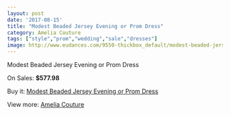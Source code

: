 ```yaml
---
layout: post
date: '2017-08-15'
title: "Modest Beaded Jersey Evening or Prom Dress"
category: Amelia Couture
tags: ["style","prom","wedding","sale","dresses"]
image: http://www.eudances.com/9550-thickbox_default/modest-beaded-jersey-evening-or-prom-dress.jpg
---
```

Modest Beaded Jersey Evening or Prom Dress

On Sales: **$577.98**
<a href="https://www.eudances.com/en/amelia-couture/3161-modest-beaded-jersey-evening-or-prom-dress.html"><amp-img layout="responsive" width="600" height="600" src="//www.eudances.com/9550-thickbox_default/modest-beaded-jersey-evening-or-prom-dress.jpg" alt="Modest Beaded Jersey Evening or Prom Dress 0" /></a>
<a href="https://www.eudances.com/en/amelia-couture/3161-modest-beaded-jersey-evening-or-prom-dress.html"><amp-img layout="responsive" width="600" height="600" src="//www.eudances.com/9555-thickbox_default/modest-beaded-jersey-evening-or-prom-dress.jpg" alt="Modest Beaded Jersey Evening or Prom Dress 1" /></a>
<a href="https://www.eudances.com/en/amelia-couture/3161-modest-beaded-jersey-evening-or-prom-dress.html"><amp-img layout="responsive" width="600" height="600" src="//www.eudances.com/9554-thickbox_default/modest-beaded-jersey-evening-or-prom-dress.jpg" alt="Modest Beaded Jersey Evening or Prom Dress 2" /></a>
<a href="https://www.eudances.com/en/amelia-couture/3161-modest-beaded-jersey-evening-or-prom-dress.html"><amp-img layout="responsive" width="600" height="600" src="//www.eudances.com/9553-thickbox_default/modest-beaded-jersey-evening-or-prom-dress.jpg" alt="Modest Beaded Jersey Evening or Prom Dress 3" /></a>
<a href="https://www.eudances.com/en/amelia-couture/3161-modest-beaded-jersey-evening-or-prom-dress.html"><amp-img layout="responsive" width="600" height="600" src="//www.eudances.com/9552-thickbox_default/modest-beaded-jersey-evening-or-prom-dress.jpg" alt="Modest Beaded Jersey Evening or Prom Dress 4" /></a>
<a href="https://www.eudances.com/en/amelia-couture/3161-modest-beaded-jersey-evening-or-prom-dress.html"><amp-img layout="responsive" width="600" height="600" src="//www.eudances.com/9551-thickbox_default/modest-beaded-jersey-evening-or-prom-dress.jpg" alt="Modest Beaded Jersey Evening or Prom Dress 5" /></a>

Buy it: [Modest Beaded Jersey Evening or Prom Dress](https://www.eudances.com/en/amelia-couture/3161-modest-beaded-jersey-evening-or-prom-dress.html "Modest Beaded Jersey Evening or Prom Dress")

View more: [Amelia Couture](https://www.eudances.com/en/54-Amelia-Couture "Amelia Couture")